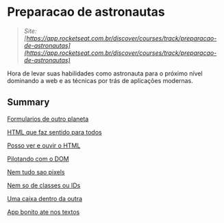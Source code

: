 # Preparacao de astronautas

> *Site: [https://app.rocketseat.com.br/discover/courses/track/preparacao-de-astronautas](https://app.rocketseat.com.br/discover/courses/track/preparacao-de-astronautas)*
> 

Hora de levar suas habilidades como astronauta para o próximo nível dominando a web e as técnicas por trás de aplicações modernas.

## Summary

[Formularios de outro planeta](Preparacao%20de%20astronautas%20cf30b37485a743048a726ffaa05a5945/Formularios%20de%20outro%20planeta%207336be0ad79b48a8a502b80e7efe6793.md)

[HTML que faz sentido para todos](Preparacao%20de%20astronautas%20cf30b37485a743048a726ffaa05a5945/HTML%20que%20faz%20sentido%20para%20todos%20471b3d62b51341ba8fcb7769d039a526.md)

[Posso ver e ouvir o HTML](Preparacao%20de%20astronautas%20cf30b37485a743048a726ffaa05a5945/Posso%20ver%20e%20ouvir%20o%20HTML%20def1f6f39f3c47a8b18a85f52b18381c.md)

[Pilotando com o DOM](Preparacao%20de%20astronautas%20cf30b37485a743048a726ffaa05a5945/Pilotando%20com%20o%20DOM%20e57cce922a584bab94d5143e0058d026.md)

[Nem tudo sao pixels](Preparacao%20de%20astronautas%20cf30b37485a743048a726ffaa05a5945/Nem%20tudo%20sao%20pixels%20de20047d3d574e88b62c2276e43f97e9.md)

[Nem so de classes ou IDs](Preparacao%20de%20astronautas%20cf30b37485a743048a726ffaa05a5945/Nem%20so%20de%20classes%20ou%20IDs%204c46db040ad74ff8b69a4983835e1007.md)

[Uma caixa dentro da outra](Preparacao%20de%20astronautas%20cf30b37485a743048a726ffaa05a5945/Uma%20caixa%20dentro%20da%20outra%209c24bbc471204d4a9ef7727d612f3d32.md)

[App bonito ate nos textos](Preparacao%20de%20astronautas%20cf30b37485a743048a726ffaa05a5945/App%20bonito%20ate%20nos%20textos%209e2da1efe4be4bb1beb599d13a6fc4c4.md)